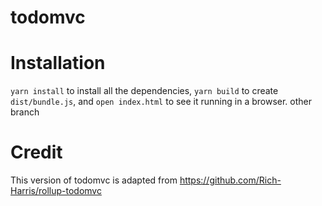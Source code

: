 # todomvc

# Installation

`yarn install` to install all the dependencies, `yarn build` to create `dist/bundle.js`, and `open index.html` to see it running in a browser. other branch


# Credit

This version of todomvc is adapted from https://github.com/Rich-Harris/rollup-todomvc
